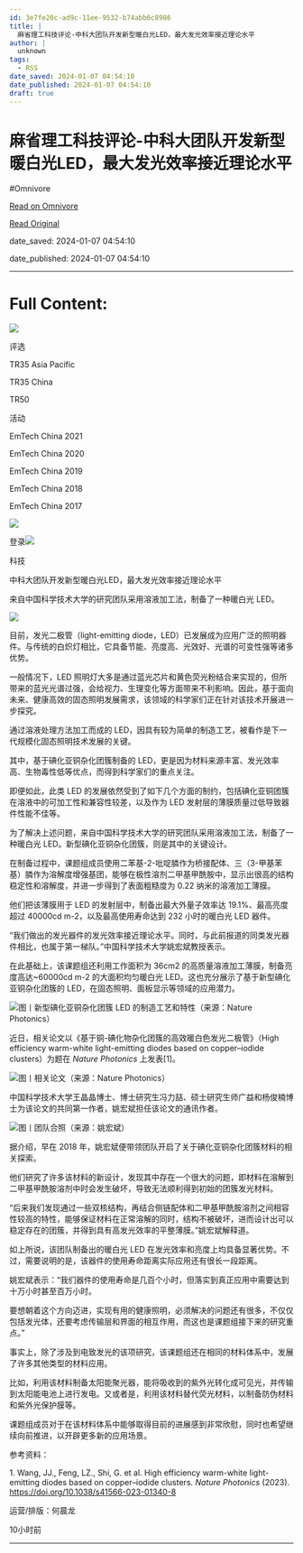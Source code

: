 ```yaml
---
id: 3e7fe20c-ad9c-11ee-9532-b74abb6c8986
title: |
  麻省理工科技评论-中科大团队开发新型暖白光LED，最大发光效率接近理论水平
author: |
  unknown
tags:
  - RSS
date_saved: 2024-01-07 04:54:10
date_published: 2024-01-07 04:54:10
draft: true
---
```


# 麻省理工科技评论-中科大团队开发新型暖白光LED，最大发光效率接近理论水平
#Omnivore

[Read on Omnivore](https://omnivore.app/me/led-18ce5a2def5)

[Read Original](https://www.mittrchina.com/news/detail/12848)

date_saved: 2024-01-07 04:54:10

date_published: 2024-01-07 04:54:10

--- 

# Full Content: 

[![](https://proxy-prod.omnivore-image-cache.app/0x0,sMQVtcTRXZ0D_hHjoPN3tQYT9qj1oRxrChIi68ZPXytY/https://www.mittrchina.com/static/media/logo.61d59098.svg)](https://www.mittrchina.com/news)

评选

TR35 Asia Pacific

TR35 China

TR50

活动

EmTech China 2021

EmTech China 2020

EmTech China 2019

EmTech China 2018

EmTech China 2017

![](https://proxy-prod.omnivore-image-cache.app/0x0,snD_r5jXn78dddjXDE8499yD2UCBbb-qpGqsWwMG67yk/https://www.mittrchina.com/static/media/search.dcc84b00.svg)

登录![](https://proxy-prod.omnivore-image-cache.app/0x0,sBzrL_9fKpUUv3xxFMTkimY-EEtiliJMvwLCfkX2Gljo/https://www.mittrchina.com/static/media/arrows.4498368a.svg)

科技

中科大团队开发新型暖白光LED，最大发光效率接近理论水平

来自中国科学技术大学的研究团队采用溶液加工法，制备了一种暖白光 LED。

![](https://proxy-prod.omnivore-image-cache.app/0x0,svsC1Xu7XBv9sBBdDGIo18Wcjjd6v4Pz7m6EzNIXWxZE/https://image.deeptechchina.com/article/2024010717530728878.png?imageView2/2/w/504/h/280)

目前，发光二极管（light-emitting diode，LED）已发展成为应用广泛的照明器件。与传统的白炽灯相比，它具备节能、亮度高、光效好、光谱的可变性强等诸多优势。

一般情况下，LED 照明灯大多是通过蓝光芯片和黄色荧光粉结合来实现的，但所带来的蓝光光谱过强，会给视力、生理变化等方面带来不利影响。因此，基于面向未来、健康高效的固态照明发展需求，该领域的科学家们正在针对该技术开展进一步探究。

通过溶液处理方法加工而成的 LED，因具有较为简单的制造工艺，被看作是下一代规模化固态照明技术发展的关键。

其中，基于碘化亚铜杂化团簇制备的 LED，更是因为材料来源丰富、发光效率高、生物毒性低等优点，而得到科学家们的重点关注。

即便如此，此类 LED 的发展依然受到了如下几个方面的制约，包括碘化亚铜团簇在溶液中的可加工性和兼容性较差，以及作为 LED 发射层的薄膜质量过低导致器件性能不佳等。

为了解决上述问题，来自中国科学技术大学的研究团队采用溶液加工法，制备了一种暖白光 LED。新型碘化亚铜杂化团簇，则是其中的关键设计。

在制备过程中，课题组成员使用二苯基-2-吡啶膦作为桥接配体、三（3-甲基苯基）膦作为溶解度增强基团，能够在极性溶剂二甲基甲酰胺中，显示出很高的结构稳定性和溶解度，并进一步得到了表面粗糙度为 0.22 纳米的溶液加工薄膜。

他们把该薄膜用于 LED 的发射层中，制备出最大外量子效率达 19.1%、最高亮度超过 40000cd m-2，以及最高使用寿命达到 232 小时的暖白光 LED 器件。

“我们做出的发光器件的发光效率接近理论水平。同时，与此前报道的同类发光器件相比，也属于第一梯队。”中国科学技术大学姚宏斌教授表示。

在此基础上，该课题组还利用工作面积为 36cm2 的高质量溶液加工薄膜，制备亮度高达\~60000cd m-2 的大面积均匀暖白光 LED。这也充分展示了基于新型碘化亚铜杂化团簇的 LED，在固态照明、面板显示等领域的应用潜力。

![](https://proxy-prod.omnivore-image-cache.app/0x0,s6NsanwWhubPvjLy4R1QyiHvrGMzoQM-5s1BgrecItOc/https://p26-sign.toutiaoimg.com/tos-cn-i-6w9my0ksvp/637be535512d400784e66082553f8597~tplv-obj.image?lk3s=ef143cfe&traceid=202401071752169585D90A78FBD9855653&x-expires=2147483647&x-signature=0p7uRvJzufwOsfT7Rghi82YXybs%3D)图丨新型碘化亚铜杂化团簇 LED 的制造工艺和特性（来源：Nature Photonics）

近日，相关论文以《基于铜-碘化物杂化团簇的高效暖白色发光二极管》（High efficiency warm-white light-emitting diodes based on copper–iodide clusters）为题在 _Nature Photonics_ 上发表\[1\]。

![](https://proxy-prod.omnivore-image-cache.app/0x0,sWk9XPYsrgeFVISn1aJa_uhmO9U1eV8TKruiv1P4wETM/https://p3-sign.toutiaoimg.com/tos-cn-i-6w9my0ksvp/c5607cb363d9451e9803e802000b1155~tplv-obj.image?lk3s=ef143cfe&traceid=202401071752169585D90A78FBD9855653&x-expires=2147483647&x-signature=dpqVp3kQovkWiR7a2qkKdNFk%2BWI%3D)图丨相关论文（来源：Nature Photonics）

中国科学技术大学王晶晶博士、博士研究生冯力喆、硕士研究生师广益和杨俊楠博士为该论文的共同第一作者，姚宏斌担任该论文的通讯作者。

![](https://proxy-prod.omnivore-image-cache.app/0x0,sdErf8VX8YKsrB0mWHdAeE0PTagu6xgwgD0BnkS-k-TE/https://p3-sign.toutiaoimg.com/tos-cn-i-6w9my0ksvp/3a419533cc7048f0b674d58d34676441~tplv-obj.image?lk3s=ef143cfe&traceid=202401071752169585D90A78FBD9855653&x-expires=2147483647&x-signature=ExYEWEtwNBr2tMBwOLCw0kbdFLs%3D)图丨团队合照（来源：姚宏斌）

据介绍，早在 2018 年，姚宏斌便带领团队开启了关于碘化亚铜杂化团簇材料的相关探索。

他们研究了许多该材料的新设计，发现其中存在一个很大的问题，即材料在溶解到二甲基甲酰胺溶剂中时会发生破坏，导致无法顺利得到初始的团簇发光材料。

“后来我们发现通过一些双核结构，再结合侧链配体和二甲基甲酰胺溶剂之间相容性较高的特性，能够保证材料在正常溶解的同时，结构不被破坏，进而设计出可以稳定存在的团簇，并得到具有高发光效率的平整薄膜。”姚宏斌解释道。

如上所说，该团队制备出的暖白光 LED 在发光效率和亮度上均具备显著优势。不过，需要说明的是，该器件的使用寿命距离实际应用还有很长一段距离。

姚宏斌表示：“我们器件的使用寿命是几百个小时，但落实到真正应用中需要达到十万小时甚至百万小时。

要想朝着这个方向迈进，实现有用的健康照明，必须解决的问题还有很多，不仅仅包括发光体，还要考虑传输层和界面的相互作用，而这也是课题组接下来的研究重点。”

事实上，除了涉及到电致发光的该项研究，该课题组还在相同的材料体系中，发展了许多其他类型的材料应用。

比如，利用该材料制备太阳能聚光器，能将吸收到的紫外光转化成可见光，并传输到太阳能电池上进行发电。又或者是，利用该材料替代荧光材料，以制备防伪材料和紫外光保护膜等。

课题组成员对于在该材料体系中能够取得目前的进展感到非常欣慰，同时也希望继续向前推进，以开辟更多新的应用场景。

参考资料：

1\. Wang, JJ., Feng, LZ., Shi, G. et al. High efficiency warm-white light-emitting diodes based on copper–iodide clusters. _Nature Photonics_ (2023). https://doi.org/10.1038/s41566-023-01340-8

运营/排版：何晨龙

10小时前

---

